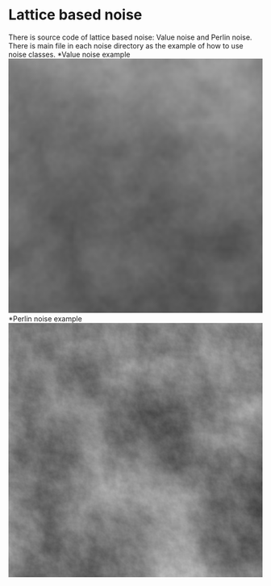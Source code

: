 # Lattice based noise 
There is source code of lattice based noise: Value noise and Perlin noise.
There is main file in each noise directory as the example of how to use noise classes. 
*Value noise example ![alt text](https://raw.githubusercontent.com/noblesseoblige6/LatticeBasedNoise/master/ValueNoise/ValueNoise.bmp)
*Perlin noise example ![alt text](https://raw.githubusercontent.com/noblesseoblige6/LatticeBasedNoise/master/PerlinNoise/PerlinNoise.bmp)

